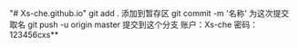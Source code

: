 "# Xs-che.github.io" 
git add .   添加到暂存区
git commit -m '名称' 为这次提交取名
git push -u origin master 提交到这个分支
账户：Xs-che
密码：123456cxs**